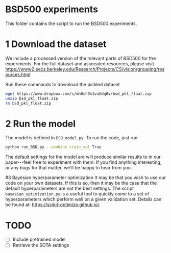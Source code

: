 # BSD500 experiments
This folder contains the script to run the BSD500 experiments.

# 1 Download the dataset
We include a processed version of the relevant parts of BSD500 for the
experiments. For the full dataset and assocated resources, please visit
https://www2.eecs.berkeley.edu/Research/Projects/CS/vision/grouping/resources.html.

Run these commands to download the pickled dataset
```bash
wget https://www.dropbox.com/s/mh0ch9s1va5dq0v/bsd_pkl_float.zip
unzip bsd_pkl_float.zip
rm bsd_pkl_float.zip
```

# 2 Run the model
The model is defined in `BSD_model.py`. To run the code, just run
```bash
python run_BSD.py --combine_train_val True
```

The default settings for the model are will produce similar results to in our
paper---feel free to experiment with them. If you find anything interesting, 
or any bugs for that matter, we'll be happy to hear from you.

#3 Bayesian hyperparameter optimization
It may be that you wish to use our code on your own datasets. If this is so,
then it may be the case that the default hyperparameters are not the best 
settings. The script ```bayesian_optimization.py``` is a useful tool to quickly
come to a set of hyperparameters which perform well on a given validation set.
Details can be found at: https://scikit-optimize.github.io/.

# TODO
- [ ] Include pretrained model
- [ ] Retrieve the SOTA settings
